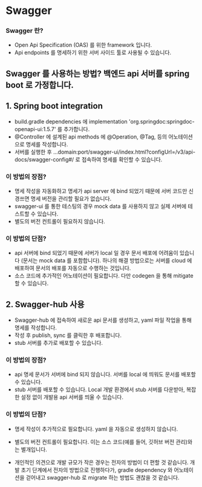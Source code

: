 # Swagger

### Swagger 란?
 - Open Api Specification (OAS) 를 위한 framework 입니다.
 - Api endpoints 를 명세하기 위한 서버 사이드 툴로 사용될 수 있습니다. 

## Swagger 를 사용하는 방법? 백엔드 api 서버를 spring boot 로 가정합니다.
## 1. Spring boot integration
 - build.gradle dependencies 에 implementation 'org.springdoc:springdoc-openapi-ui:1.5.7' 를 추가합니다.
 - @Controller 에 설계된 api methods 에 @Operation, @Tag, 등의 어노테이션으로 명세를 작성합니다.
 - 서버를 실행한 후 ...domain:port/swagger-ui/index.html?configUrl=/v3/api-docs/swagger-config#/ 로 접속하여 명세를 확인할 수 있습니다.

### 이 방법의 장점?
 - 명세 작성을 자동화하고 명세가 api server 에 bind 되었기 때문에 서버 코드만 신경쓰면 명세 버전을 관리할 필요가 없습니다.
 - swagger-ui 를 통한 테스팅의 경우 mock data 를 사용하지 않고 실제 서버에 테스트할 수 있습니다. 
 - 별도의 버전 컨트롤이 필요하지 않습니다. 

### 이 방법의 단점?
 - api 서버에 bind 되었기 때문에 서버가 local 일 경우 문서 배포에 어려움이 있습니다 (문서는 mock data 를 포함합니다). 하나의 해결 방법으로는 서버를 cloud 에 배포하여 문서의 배포를 자동으로 수행하는 것입니다.
 - 소스 코드에 추가적인 어노테이션이 필요합니다. 다만 codegen 을 통해 mitigate 할 수 있습니다.


## 2. Swagger-hub 사용
 - Swagger-hub 에 접속하여 새로운 api 문서를 생성하고, yaml 파일 작업을 통해 명세를 작성합니다.
 - 작성 후 publish, sync 를 클릭한 후 배포합니다.
 - stub 서버를 추가로 배포할 수 있습니다.

### 이 방법의 장점?
 - api 명세 문서가 서버에 bind 되지 않습니다. 서버를 local 에 띄워도 문서를 배포할 수 있습니다.
 - stub 서버를 배포할 수 있습니다. Local 개발 환경에서 stub 서버를 다운받아, 복잡한 설정 없이 개발용 api 서버를 띄울 수 있습니다.

### 이 방법의 단점?
 - 명세 작성이 추가적으로 필요합니다. yaml 을 자동으로 생성하지 않습니다.
 - 별도의 버전 컨트롤이 필요합니다. 이는 소스 코드(예를 들어, 깃허브 버전 관리)와는 별개입니다.



 - 개인적인 의견으로 개발 규모가 작은 경우는 전자의 방법이 더 편할 것 같습니다. 개발 초기 단계에서 전자의 방법으로 진행하다가, gradle dependency 와 어노테이션을 걷어내고 swagger-hub 로 migrate 하는 방법도 괜찮을 것 같습니다.
